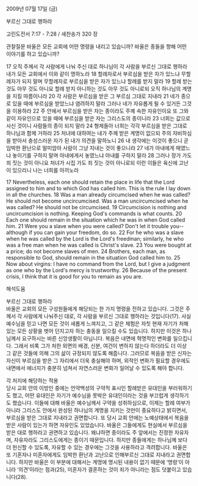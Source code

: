 2009년 07월 17일 (금)

부르신 그대로 행하라



고린도전서 7:17 - 7:28 / 새찬송가 320 장


관찰질문
바울은 모든 교회에 어떤 명령을 내리고 있습니까?
바울은 종들을 향해 어떤 이야기를 하고 있습니까?

17 오직 주께서 각 사람에게 나눠 주신 대로 하나님이 각 사람을 부르신 그대로 행하라 내가 모든 교회에서 이와 같이 명하노라 18 할례자로서 부르심을 받은 자가 있느냐 무할례자가 되지 말며 무할례자로 부르심을 받은 자가 있느냐 할례를 받지 말라 19 할례 받는 것도 아무 것도 아니요 할례 받지 아니하는 것도 아무 것도 아니로되 오직 하나님의 계명을 지킬 따름이니라 20 각 사람은 부르심을 받은 그 부르심 그대로 지내라 21 네가 종으로 있을 때에 부르심을 받았느냐 염려하지 말라 그러나 네가 자유롭게 될 수 있거든 그것을 이용하라 22 주 안에서 부르심을 받은 자는 종이라도 주께 속한 자유인이요 또 그와 같이 자유인으로 있을 때에 부르심을 받은 자는 그리스도의 종이니라 23 너희는 값으로 사신 것이니 사람들의 종이 되지 말라 24 형제들아 너희는 각각 부르심을 받은 그대로 하나님과 함께 거하라 25 처녀에 대하여는 내가 주께 받은 계명이 없으되 주의 자비하심을 받아서 충성스러운 자가 된 내가 의견을 말하노니 26 내 생각에는 이것이 좋으니 곧 임박한 환난으로 말미암아 사람이 그냥 지내는 것이 좋으니라 27 네가 아내에게 매였느냐 놓이기를 구하지 말며 아내에게서 놓였느냐 아내를 구하지 말라 28 그러나 장가 가도 죄 짓는 것이 아니요 처녀가 시집 가도 죄 짓는 것이 아니로되 이런 이들은 육신에 고난이 있으리니 나는 너희를 아끼노라 

17 Nevertheless, each one should retain the place in life that the Lord assigned to him and to which God has called him. This is the rule I lay down in all the churches. 
18 Was a man already circumcised when he was called? He should not become uncircumcised. Was a man uncircumcised when he was called? He should not be circumcised. 19 Circumcision is nothing and uncircumcision is nothing. Keeping God's commands is what counts. 20 Each one should remain in the situation which he was in when God called him. 21 Were you a slave when you were called? Don't let it trouble you--although if you can gain your freedom, do so. 22 For he who was a slave when he was called by the Lord is the Lord's freedman; similarly, he who was a free man when he was called is Christ's slave. 23 You were bought at a price; do not become slaves of men. 24 Brothers, each man, as responsible to God, should remain in the situation God called him to. 25 Now about virgins: I have no command from the Lord, but I give a judgment as one who by the Lord's mercy is trustworthy. 
26 Because of the present crisis, I think that it is good for you to remain as you are.

해석도움





부르신 그대로 행하라  
바울은 교회의 모든 구성원들에게 해당되는 한 가지 명령을 전하고 있습니다. 그것은 주께서 각 사람에게 나눠주신 대로, 각 사람을 부르신 그대로 행하라는 것입니다(17). 사실 예수님을 믿고 나면 모든 것이 새롭게 느껴지고, 그 같은 체험은 자칫 현재 자기가 처해 있는 모든 상황을 벗어 던지고자 하는 충동을 일으킬 수도 있습니다. 하지만 이것은 하나님께서 요구하시는 바른 신앙생활이 아닙니다. 복음은 내면에 혁명적인 변화를 일으킵니다. 그래서 비록 그가 처한 외면의 배경, 신분, 여건이 변하지 않는다 하더라도 더 이상 그 같은 것들에 의해 그의 삶이 규정되지 않도록 해줍니다. 그러므로 복음을 받은 신자는 자신이 부르심을 받은 그 자리에서 더욱 충실해야 하며, 외적인 변화가 필요할 경우에도 내면에서 에너지가 충분히 넘쳐서 자연스러운 변화가 일어날 수 있도록 해야 합니다.        

각 처지에 해당하는 적용  
당시 교회 안의 이방인 중에는 언약백성의 구약적 표시인 할례받은 유대인을 부러워하기도 했고, 어떤 유대인은 자기가 예수님을 못박은 유대인이라는 것을 부끄럽게 생각하기도 했습니다. 이들에 대해 바울은 예수님께서 구약을 성취하심으로, 이제는 할례 여부가 아니라 그리스도 안에서 완성된 하나님의 계명을 지키는 것만이 중요하다고 밝히면서, 부르심을 받은 그대로 지내라고 권면합니다. 또 당시 교회 안에는 노예상태에서 복음을 받은 사람이 있는가 하면 자유인도 있었습니다. 바울은 그들에게도 현실에서 부르심을 받은 대로 행하라고 권면하고 있습니다. 왜냐하면 종이라도 주 앞에서는 진정한 자유자며, 자유자라도 그리스도에게는 종이기 때문입니다. 하지만 종들에게는 하나님께 보다 더 헌신할 수 있도록, 자유할 수 있는 경우에는 그것을 사용하라고 격려합니다. 바울은 또 기혼자나 미혼자에게도 임박한 환난과 고난으로 인해부르신 그대로 지내라고 권면합니다. 하지만 바울은 이 부분에 대해서는 계명에 명시된 내용이 없기 때문에 ‘명령’이 아니라 ‘의견’이라는 점과(25), 미혼자가 결혼하는 것이 죄가 아니라는 점도 덧붙이고 있습니다(28).